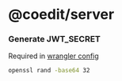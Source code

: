 # @coedit/server

### Generate JWT_SECRET

Required in [wrangler config](example.wrangler.[dev|prod].toml)

```bash
openssl rand -base64 32
```
